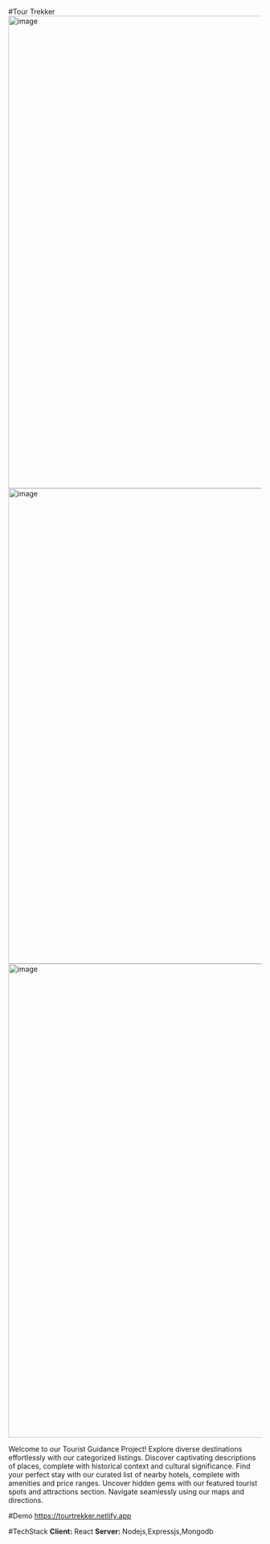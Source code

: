 #Tour Trekker
<img width="941" alt="image" src="https://github.com/rdineshbabu2002/Travel_Guidance/assets/90496628/50ea24a1-f26d-4e43-b14c-03dda27f1b6b">
<img width="947" alt="image" src="https://github.com/rdineshbabu2002/Travel_Guidance/assets/90496628/647e4897-9fbf-4ccf-befe-55a62c531477">
<img width="944" alt="image" src="https://github.com/rdineshbabu2002/Travel_Guidance/assets/90496628/b7168032-03ba-40fe-bfe0-57888f61d63b">

<p>
  Welcome to our Tourist Guidance Project! Explore diverse destinations effortlessly with our categorized listings. Discover captivating descriptions of places, complete with historical context and cultural significance. Find your perfect stay with our curated list of nearby hotels, complete with amenities and price ranges. Uncover hidden gems with our featured tourist spots and attractions section. Navigate seamlessly using our maps and directions.
</p>

#Demo
https://tourtrekker.netlify.app

#TechStack
**Client:** React
**Server:** Nodejs,Expressjs,Mongodb
